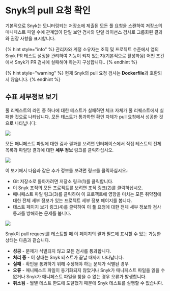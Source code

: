 # Snyk의 pull 요청 확인

기본적으로 Snyk는 모니터링되는 저장소에 제출된 모든 풀 요청을 스캔하여 저장소의 매니페스트 파일 수에 관계없이 단일 보안 검사와 단일 라이선스 검사로 그룹화된 결과와 권장 사항을 표시합니다.

{% hint style="info" %}
관리자와 계정 소유자는 조직 및 프로젝트 수준에서 앱의 Snyk PR 테스트 설정을 관리하여 기능이 켜져 있는지(기본적으로 활성화됨) 어떤 조건에서 Snyk가 PR 검사에 실패해야 하는지 구성합니다..
{% endhint %}

{% hint style="warning" %}
현재 Snyk의 pull 요청 검사는 **Dockerfile**과 호환되지 않습니다.
{% endhint %}

## 수표 세부정보 보기

풀 리퀘스트의 라인 중 하나에 대한 테스트가 실패하면 체크 자체가 풀 리퀘스트에서 실패한 것으로 나타납니다. 모든 테스트가 통과하면 확인 자체가 pull 요청에서 성공한 것으로 나타납니다:

![](../../../.gitbook/assets/uuid-08a4b511-c3a4-49ed-1bd2-e234a51c126c-en.jpeg)

모든 매니페스트 파일에 대한 검사 결과를 보려면 인터페이스에서 직접 테스트의 전체 목록과 파일당 결과에 대한 **세부 정보** 링크를 클릭하십시오.

![](../../../.gitbook/assets/uuid-c65f2c6c-d6ad-0fa5-5a0e-6ca0a8f8eeaa-en.jpeg)

이 보기에서 다음과 같은 추가 정보를 보려면 링크를 클릭하십시오.:

* Git 저장소로 돌아가려면 저장소 링크(1)를 클릭합니다.
* 이 Snyk 조직의 모든 프로젝트를 보려면 조직 링크(2)를 클릭하십시오.
* 매니페스트 파일 링크(3)를 클릭하여 이 프로젝트에 영향을 미치는 모든 취약점에 대한 전체 세부 정보가 있는 프로젝트 세부 정보 페이지를 봅니다.
* 테스트 페이지 보기 링크(4)를 클릭하여 이 풀 요청에 대한 전체 세부 정보와 검사 통과를 방해하는 문제를 봅니다.

![](../../../.gitbook/assets/uuid-617d6ed9-3571-1913-ca32-f30d2f0b3138-en.jpg)

Snyk이 pull request를 테스트할 때 이 페이지의 결과 필드에 표시할 수 있는 가능한 상태는 다음과 같습니다.

* **성공** - 문제가 식별되지 않고 모든 검사를 통과합니다.
* **처리 중** - 이 상태는 Snyk 테스트가 끝날 때까지 나타납니다.
* **실패** - 확인을 통과하기 위해 수정해야 하는 문제가 식별된 경우
* **오류** - 매니페스트 파일이 동기화되지 않았거나 Snyk가 매니페스트 파일을 읽을 수 없거나 Snyk가 매니페스트 파일을 찾을 수 없는 경우 오류가 발생합니다.
* **취소됨** - 월별 테스트 한도에 도달했기 때문에 Snyk 테스트를 실행할 수 없습니다.
